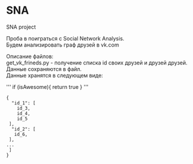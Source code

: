 # SNA
SNA project

Проба в поиграться с Social Network Analysis.  
Будем анализировать граф друзей в vk.com  

Описание файлов:  
get_vk_frineds.py - получение списка id своих друзей и друзей друзей. Данные сохраняются в файл.  
Данные хранятся в следующем виде:  

'''
if (isAwesome){
  return true
}
'''

    {
      "id_1": [
        id_3,
        id_4,
        id_5
     ],
      "id_2": [
       id_6,
     ],
    ...
     ]
    }
